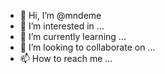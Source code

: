 - 👋 Hi, I’m @mndeme
- 👀 I’m interested in ...
- 🌱 I’m currently learning ...
- 💞️ I’m looking to collaborate on ...
- 📫 How to reach me ...

<!---
mndeme/mndeme is a ✨ special ✨ repository because its `README.md` (this file) appears on your GitHub profile.
You can click the Preview link to take a look at your changes.
--->
